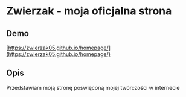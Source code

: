 # Zwierzak - moja oficjalna strona
## Demo

[https://zwierzak05.github.io/homepage/](https://zwierzak05.github.io/homepage/)

## Opis

 Przedstawiam moją stronę poświęconą mojej twórczości w internecie